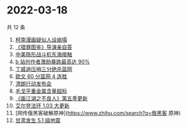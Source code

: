 # 2022-03-18

共 12 条

<!-- BEGIN -->
<!-- 最后更新时间 Fri Mar 18 2022 02:17:07 GMT+0800 (China Standard Time) -->

1. [柯南漫画疑似人设崩塌](https://www.zhihu.com/search?q=柯南)
1. [《猎罪图鉴》导演亲自答](https://www.zhihu.com/search?q=猎罪图鉴)
1. [中美隐形战斗机东海接触](https://www.zhihu.com/search?q=中美隐形战斗机)
1. [b 站创作者激励暴跌最高达 90%](https://www.zhihu.com/search?q=哔哩哔哩)
1. [丁威迪压哨三分绝杀篮网](https://www.zhihu.com/search?q=篮网)
1. [欧文 60 分篮网 4 连胜](https://www.zhihu.com/search?q=篮网)
1. [清朗行动发布会](https://www.zhihu.com/search?q=清朗行动)
1. [毛戈平重金属含量超标](https://www.zhihu.com/search?q=毛戈平)
1. [《画江湖之不良人》第五季更新](https://www.zhihu.com/search?q=画江湖之不良人)
1. [艾尔登法环 1.03 大更新](https://www.zhihu.com/search?q=艾尔登法环更新)
1. [网传俄黑客破解原神](https://www.zhihu.com/search?q=俄黑客 原神)
1. [甘肃发生 5.1 级地震](https://www.zhihu.com/search?q=甘肃地震)

<!-- END -->
